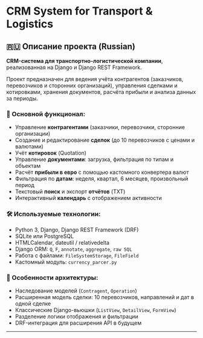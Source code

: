 # CRM System for Transport & Logistics


## 🇷🇺 Описание проекта (Russian)

**CRM-система для транспортно-логистической компании**, реализованная на Django и Django REST Framework.

Проект предназначен для ведения учёта контрагентов (заказчиков, перевозчиков и сторонних организаций), управления сделками и котировками, хранения документов, расчёта прибыли и анализа данных за периоды.

### 💼 Основной функционал:

* Управление **контрагентами** (заказчики, перевозчики, сторонние организации)
* Создание и редактирование **сделок** (до 10 перевозчиков с ценами и валютами)
* Учёт **котировок** (Quotation)
* Управление **документами**: загрузка, фильтрация по типам и объектам
* Расчёт **прибыли в евро** с помощью кастомного конвертера валют
* Фильтрация по **датам**: неделя, квартал, 6 месяцев, произвольный период
* Текстовый **поиск** и экспорт **отчётов** (TXT)
* Интерактивный **календарь** с отображением активности

### 🛠️ Используемые технологии:

* Python 3, Django, Django REST Framework (DRF)
* SQLite или PostgreSQL
* HTMLCalendar, dateutil / relativedelta
* Django ORM: `Q`, `F`, `annotate`, `aggregate`, `raw SQL`
* Работа с файлами: `FileSystemStorage`, `FileField`
* Кастомный модуль: `currency_parcer.py`

### 🧠 Особенности архитектуры:

* Наследование моделей (`Contragent`, `Operation`)
* Расширенная модель сделки: 10 перевозчиков, направлений и дат в одной сделке
* Классические Django-вьюшки (`ListView`, `DetailView`, `FormView`)
* Разделение логики отображения и фильтрации
* DRF-интеграция для расширения API в будущем

---
